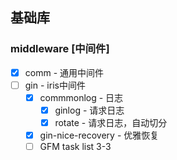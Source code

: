 ## 基础库

### middleware [中间件]

- [x] comm - 通用中间件
- [ ] gin - iris中间件
    - [x] commmonlog - 日志
        - [x] ginlog - 请求日志
        - [x] rotate - 请求日志，自动切分
    - [x] gin-nice-recovery - 优雅恢复
    - [ ] GFM task list 3-3
